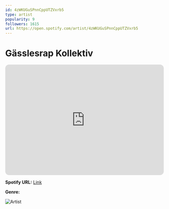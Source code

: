 ```yaml
---
id: 4zWKUGuSPnnCppUTZVxrb5
type: artist
popularity: 9
followers: 1615
url: https://open.spotify.com/artist/4zWKUGuSPnnCppUTZVxrb5
---
```

# Gässlesrap Kollektiv

<iframe style="border-radius:12px" src="https://open.spotify.com/embed/artist/4zWKUGuSPnnCppUTZVxrb5" width="100%" height="352" frameBorder="0" allowfullscreen="" allow="autoplay; clipboard-write; encrypted-media; fullscreen; picture-in-picture" loading="lazy"></iframe>

**Spotify URL:** [Link](https://open.spotify.com/artist/4zWKUGuSPnnCppUTZVxrb5)

**Genre:** 

![Artist](https://i.scdn.co/image/ab6761610000e5eb3ac341827f7ead14a64328d6)
